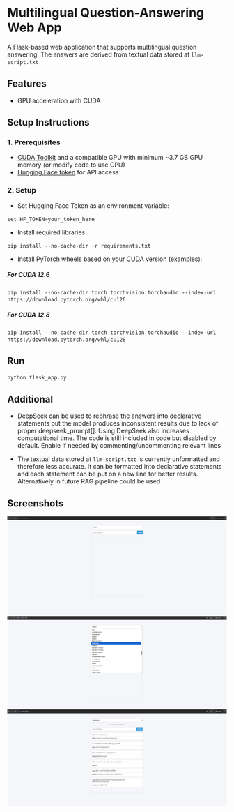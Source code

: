 # Multilingual Question-Answering Web App

A Flask-based web application that supports multilingual question answering. The answers are derived from textual data stored at `llm-script.txt`

## Features

- GPU acceleration with CUDA

## Setup Instructions

### 1. Prerequisites

- [CUDA Toolkit](https://developer.nvidia.com/cuda-12-8-0-download-archive) and a compatible GPU with minimum ~3.7 GB GPU memory (or modify code to use CPU)
- [Hugging Face token](https://huggingface.co/settings/tokens) for API access

### 2. Setup

- Set Hugging Face Token as an environment variable:

```
set HF_TOKEN=your_token_here
```
- Install required libraries
```
pip install --no-cache-dir -r requirements.txt
```

- Install PyTorch wheels based on your CUDA version (examples):

##### For CUDA 12.6
```
pip install --no-cache-dir torch torchvision torchaudio --index-url https://download.pytorch.org/whl/cu126
```

##### For CUDA 12.8
```
pip install --no-cache-dir torch torchvision torchaudio --index-url https://download.pytorch.org/whl/cu128
```

## Run
```
python flask_app.py
```

## Additional
- DeepSeek can be used to rephrase the answers into declarative statements but the model produces inconsistent results due to lack of proper deepseek_prompt[]. Using DeepSeek also increases computational time. The code is still included in code but disabled by default. Enable if needed by commenting/uncommenting relevant lines

- The textual data stored at `llm-script.txt` is currently unformatted and therefore less accurate. It can be formatted into declarative statements and each statement can be put on a new line for better results. Alternatively in future RAG pipeline could be used

## Screenshots
![Screenshot1](screenshots/1.PNG)
![Screenshot2](screenshots/2.PNG)
![Screenshot3](screenshots/3.PNG)